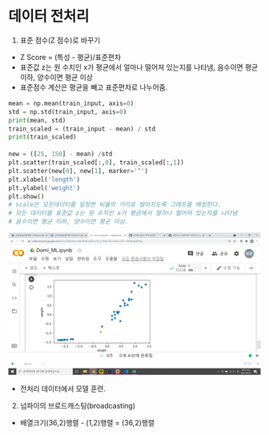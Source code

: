 # 데이터 전처리
1. 표준 점수(Z 점수)로 바꾸기
- Z Score = (특성 - 평균)/표준편차
- 표준값 z는 원 수치인 x가 평균에서 얼마나 떨어져 있는지를 나타냄, 음수이면 평균 이하, 양수이면 평균 이상
- 표준점수 계산은 평균을 빼고 표준편차로 나누어줌.
```python
mean = np.mean(train_input, axis=0)
std = np.std(train_input, axis=0)
print(mean, std)
train_scaled = (train_input - mean) / std
print(train_scaled)

new = ([25, 150] - mean) /std
plt.scatter(train_scaled[:,0], train_scaled[:,1])
plt.scatter(new[0], new[1], marker='^')
plt.xlabel('length')
plt.ylabel('weight')
plt.show()
# scale은 모든데이터를 일정한 비율의 거리로 떨어지도록 그래프를 배정한다. 
# 모든 데이터를 표준값 z는 원 수치인 x가 평균에서 얼마나 떨어져 있는지를 나타냄
# 음수이면 평균 이하, 양수이면 평균 이상.
```
![](2021-04-07-16-33-10.png)
- 전처리 데이터에서 모델 훈련.
2. 넘파이의 브로드캐스팅(broadcasting)
- 배열크기(36,2)행렬 - (1,2)행렬 = (36,2)행렬

